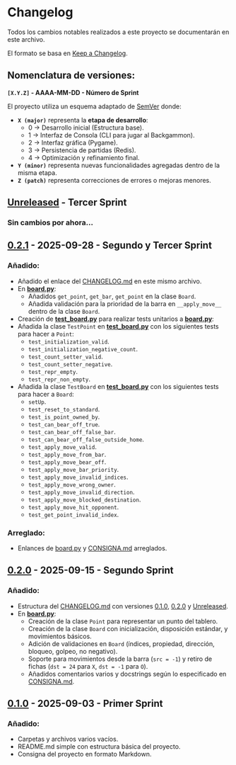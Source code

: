# Changelog

Todos los cambios notables realizados a este proyecto se documentarán en este archivo.

El formato se basa en [Keep a Changelog](https://keepachangelog.com/en/1.1.0/).

## Nomenclatura de versiones:

**`[X.Y.Z]` - AAAA-MM-DD - Número de Sprint**

El proyecto utiliza un esquema adaptado de [SemVer](https://semver.org/) donde:
- **`X (major)`** representa la **etapa de desarrollo**:
    - 0 → Desarrollo inicial (Estructura base).
    - 1 → Interfaz de Consola (CLI para jugar al Backgammon).
    - 2 → Interfaz gráfica (Pygame).
    - 3 → Persistencia de partidas (Redis).
    - 4 → Optimización y refinamiento final.
- **`Y (minor)`** representa nuevas funcionalidades agregadas dentro de la misma etapa.
- **`Z (patch)`** representa correcciones de errores o mejoras menores.

## [Unreleased] - Tercer Sprint

### Sin cambios por ahora...

## [0.2.1] - 2025-09-28 - Segundo y Tercer Sprint

### Añadido:

- Añadido el enlace del [CHANGELOG.md] en este mismo archivo.
- En **[board.py]**:
    - Añadidos `get_point`, `get_bar`, `get_point` en la clase `Board`.
    - Añadida validación para la prioridad de la barra en `__apply_move__` dentro de la clase `Board`.
- Creación de **[test_board.py]** para realizar tests unitarios a **[board.py]**:
- Añadida la clase `TestPoint` en **[test_board.py]** con los siguientes tests para hacer a `Point`:
    - `test_initialization_valid`.
    - `test_initialization_negative_count`.
    - `test_count_setter_valid`.
    - `test_count_setter_negative`.
    - `test_repr_empty`.
    - `test_repr_non_empty`.
- Añadida la clase `TestBoard` en **[test_board.py]** con los siguientes tests para hacer a `Board`:
    - `setUp`.
    - `test_reset_to_standard`.
    - `test_is_point_owned_by`.
    - `test_can_bear_off_true`.
    - `test_can_bear_off_false_bar`.
    - `test_can_bear_off_false_outside_home`.
    - `test_apply_move_valid`.
    - `test_apply_move_from_bar`.
    - `test_apply_move_bear_off`.
    - `test_apply_move_bar_priority`.
    - `test_apply_move_invalid_indices`.
    - `test_apply_move_wrong_owner`.
    - `test_apply_move_invalid_direction`.
    - `test_apply_move_blocked_destination`.
    - `test_apply_move_hit_opponent`.
    - `test_get_point_invalid_index`.

### Arreglado:
- Enlances de [board.py] y [CONSIGNA.md] arreglados.

## [0.2.0] - 2025-09-15 - Segundo Sprint

### Añadido:
- Estructura del [CHANGELOG.md] con versiones [0.1.0], [0.2.0] y [Unreleased].
- En **[board.py]**:
    - Creación de la clase `Point` para representar un punto del tablero.
    - Creación de la clase `Board` con inicialización, disposición estándar, y movimientos básicos.
    - Adición de validaciones en `Board` (índices, propiedad, dirección, bloqueo, golpeo, no negativo).
    - Soporte para movimientos desde la barra (`src = -1`) y retiro de fichas (`dst = 24` para `X`, `dst = -1` para `O`).
    - Añadidos comentarios varios y docstrings según lo especificado en [CONSIGNA.md].

## [0.1.0] - 2025-09-03 - Primer Sprint

### Añadido:
- Carpetas y archivos varios vacíos.
- README.md simple con estructura básica del proyecto.
- Consigna del proyecto en formato Markdown.

[test_board.py]: https://github.com/um-computacion/computacion-2025-backgammon-EnzoAguirre04/blob/main/tests/test_board.py
[board.py]: https://github.com/um-computacion/computacion-2025-backgammon-EnzoAguirre04/blob/main/core/board.py
[CONSIGNA.md]: https://github.com/um-computacion/computacion-2025-backgammon-EnzoAguirre04/blob/main/docs/CONSIGNA.md
[CHANGELOG.md]: https://github.com/um-computacion/computacion-2025-backgammon-EnzoAguirre04/blob/main/docs/CHANGELOG.md

[Unreleased]: https://github.com/um-computacion/computacion-2025-backgammon-EnzoAguirre04/compare/v0.2.1...HEAD
[0.2.1]: https://github.com/um-computacion/computacion-2025-backgammon-EnzoAguirre04/compare/v0.2.0...v0.2.1
[0.2.0]: https://github.com/um-computacion/computacion-2025-backgammon-EnzoAguirre04/compare/v0.1.0...v0.2.0
[0.1.0]: https://github.com/um-computacion/computacion-2025-backgammon-EnzoAguirre04/releases/tag/v0.1.0